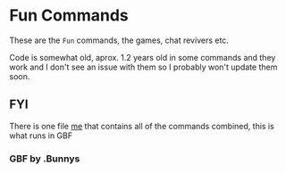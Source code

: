 # Fun Commands
These are the `Fun` commands, the games, chat revivers etc.

Code is somewhat old, aprox. 1.2 years old in some commands and they work and I don't see an issue with them so I probably won't update them soon.

## FYI
There is one file [me](https://github.com/DepressedBunnys/Discord.JS-Bot-Commands/blob/main/GBF/Fun%20Commands/Fun-SubCommands.js) that contains all of the commands combined, this is what runs in GBF

### GBF by .Bunnys
